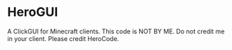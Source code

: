 # HeroGUI
A ClickGUI for Minecraft clients.
This code is NOT BY ME. Do not credit me in your client. Please credit HeroCode.
